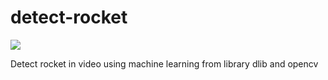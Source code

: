 # detect-rocket

![](http://i.picasion.com/pic87/f1f73989e4ffb577b202e49350daaaf9.gif)

Detect rocket in video using machine learning from library dlib and opencv
